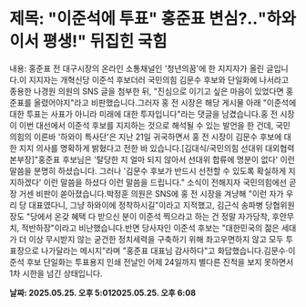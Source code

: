 # **제목: "이준석에 투표" 홍준표 변심?‥"하와이서 평생!" 뒤집힌 국힘**

  내용: 홍준표 전 대구시장의 온라인 소통채널인 '청년의꿈'에 한 지지자가 올린 글입니다.이 지지자는 개혁신당 이준석 후보더러 국민의힘 김문수 후보와 단일화에 나서라고 종용한 나경원 의원의 SNS 글을 첨부한 뒤, "진심으로 이기고 싶은 마음이 있었다면 홍준표를 올렸어야지"라고 비판했습니다.그러자 홍 전 시장은 해당 게시물 아래 "이준석에 대한 투표는 사표가 아니라 미래에 대한 투자입니다"라는 댓글을 남겼습니다.홍 전 시장이 이번 대선에서 이준석 후보를 지지하는 것으로 해석될 수 있는 발언을 한 건데, 국민의힘의 이른바 '하와이 특사단'은 지난 21일 귀국하면서 홍 전 시장이 김문수 후보에 대한 지지 의사를 명확하게 밝혔다고 전한 바 있습니다.[김대식/국민의힘 선대위 대외협력본부장]"홍준표 후보님은 '탈당한 지 얼마 되지 않아서 선대위 합류에 명분이 없다' 이런 말씀을 분명히 하셨습니다. 그러나 '김문수 후보가 반드시 선전할 수 있도록 확실하게 지지하겠다' 이런 말씀을 하셨다 이런 말씀을 드립니다." 소식이 전해지자 국민의힘에선 곧장 거센 비판이 쏟아졌습니다.박정훈 의원은 SNS에 홍 전 시장을 겨냥해 "이런 자가 우리 당 대표였다니, 그냥 하와이에 정착하시길"이라고 지적했고, 김근식 송파병 당협위원장도 "당에서 온갖 혜택 다 받으신 분이 이준석 찍으라고 하는 건 정말 자가당착, 후안무치, 적반하장"이라고 비난했습니다.반면 당사자인 이준석 후보는 "대한민국의 젊은 세대가 더 이상 무시받지 않는 굳건한 정치세력을 구축하기 위해 좌고우면하지 않고 모두 투표장으로 나가달라는 메시지"라며 "홍준표 대표님 감사하다"고 화답했습니다.김문수·이준석 후보 단일화는 투표용지 인쇄 전날인 어제 24일까지 별다른 진척을 보지 못하면서 1차 시한을 넘긴 상태입니다.

  **날짜: 2025.05.25. 오후 5:012025.05.25. 오후 6:08**